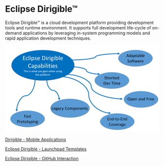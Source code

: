 # Eclipse Dirigible™

Eclipse Dirigible™ is a cloud development platform providing development tools and runtime environment. It supports full development life-cycle of on-demand applications by leveraging in-system programming models and rapid application development techniques.

![Logo](Presentation1_002.png)



[Dirigible - Mobile Applications](https://github.com/dirigiblelabs/curriculum/blob/master/DanielaLozanova/Dirigible%20-%20Mobile%20Applications.md)

[Eclipse Dirigible - Launchpad Templates](https://github.com/dirigiblelabs/curriculum/blob/master/DanielaLozanova/Eclipse%20Dirigible%20-%20Launchpad%20Templates.md)

[Eclipse Dirigible - GitHub Interaction](https://github.com/dirigiblelabs/curriculum/blob/master/DanielaLozanova/Eclipse%20Dirigible%20-%20GitHub%20Interaction.md)
